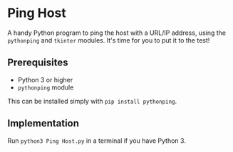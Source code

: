 # Ping Host

A handy Python program to ping the host with a URL/IP address, using the `pythonping` and `tkinter` modules. It's time for you to put it to the test!

## Prerequisites

- Python 3 or higher
- `pythonping` module

This can be installed simply with `pip install pythonping`.

## Implementation

Run `python3 Ping Host.py` in a terminal if you have Python 3.
